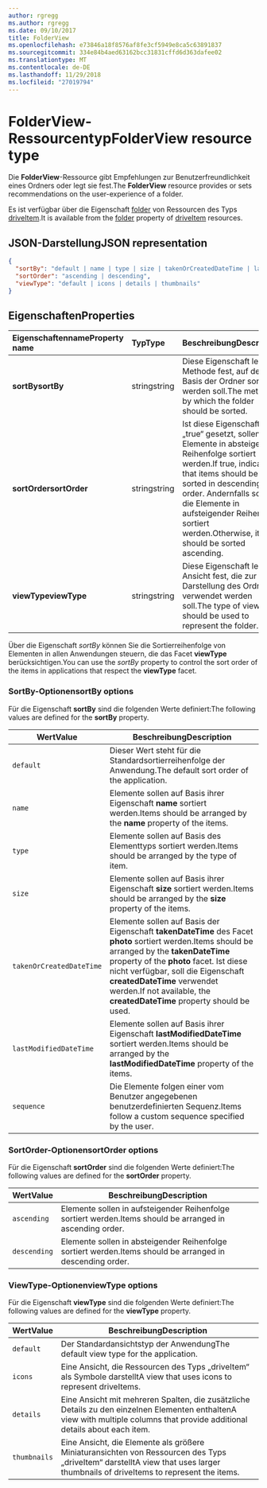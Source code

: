 ```yaml
---
author: rgregg
ms.author: rgregg
ms.date: 09/10/2017
title: FolderView
ms.openlocfilehash: e73846a18f8576af8fe3cf5949e8ca5c63891837
ms.sourcegitcommit: 334e84b4aed63162bcc31831cffd6d363dafee02
ms.translationtype: MT
ms.contentlocale: de-DE
ms.lasthandoff: 11/29/2018
ms.locfileid: "27019794"
---
```

# <a name="folderview-resource-type"></a><span data-ttu-id="d4832-102">FolderView-Ressourcentyp</span><span class="sxs-lookup"><span data-stu-id="d4832-102">FolderView resource type</span></span>

<span data-ttu-id="d4832-103">Die **FolderView**-Ressource gibt Empfehlungen zur Benutzerfreundlichkeit eines Ordners oder legt sie fest.</span><span class="sxs-lookup"><span data-stu-id="d4832-103">The **FolderView** resource provides or sets recommendations on the user-experience of a folder.</span></span>

<span data-ttu-id="d4832-104">Es ist verfügbar über die Eigenschaft [folder][folder-facet] von Ressourcen des Typs [driveItem][item-resource].</span><span class="sxs-lookup"><span data-stu-id="d4832-104">It is available from the [folder][folder-facet] property of [driveItem][item-resource] resources.</span></span>

## <a name="json-representation"></a><span data-ttu-id="d4832-105">JSON-Darstellung</span><span class="sxs-lookup"><span data-stu-id="d4832-105">JSON representation</span></span>

<!-- { "blockType": "resource", "@odata.type": "microsoft.graph.folderView" } -->

```json
{
  "sortBy": "default | name | type | size | takenOrCreatedDateTime | lastModifiedDateTime | sequence",
  "sortOrder": "ascending | descending",
  "viewType": "default | icons | details | thumbnails"
}
```

## <a name="properties"></a><span data-ttu-id="d4832-106">Eigenschaften</span><span class="sxs-lookup"><span data-stu-id="d4832-106">Properties</span></span>

| <span data-ttu-id="d4832-107">Eigenschaftenname</span><span class="sxs-lookup"><span data-stu-id="d4832-107">Property name</span></span>         | <span data-ttu-id="d4832-108">Typ</span><span class="sxs-lookup"><span data-stu-id="d4832-108">Type</span></span>   | <span data-ttu-id="d4832-109">Beschreibung</span><span class="sxs-lookup"><span data-stu-id="d4832-109">Description</span></span>
|:----------------------|:-------|:--------------------------------------------
| <span data-ttu-id="d4832-110">**sortBy**</span><span class="sxs-lookup"><span data-stu-id="d4832-110">**sortBy**</span></span>            | <span data-ttu-id="d4832-111">string</span><span class="sxs-lookup"><span data-stu-id="d4832-111">string</span></span> | <span data-ttu-id="d4832-112">Diese Eigenschaft legt die Methode fest, auf deren Basis der Ordner sortiert werden soll.</span><span class="sxs-lookup"><span data-stu-id="d4832-112">The method by which the folder should be sorted.</span></span>
| <span data-ttu-id="d4832-113">**sortOrder**</span><span class="sxs-lookup"><span data-stu-id="d4832-113">**sortOrder**</span></span>         | <span data-ttu-id="d4832-114">string</span><span class="sxs-lookup"><span data-stu-id="d4832-114">string</span></span> | <span data-ttu-id="d4832-115">Ist diese Eigenschaft auf „true“ gesetzt, sollen alle Elemente in absteigender Reihenfolge sortiert werden.</span><span class="sxs-lookup"><span data-stu-id="d4832-115">If true, indicates that items should be sorted in descending order.</span></span> <span data-ttu-id="d4832-116">Andernfalls sollen die Elemente in aufsteigender Reihenfolge sortiert werden.</span><span class="sxs-lookup"><span data-stu-id="d4832-116">Otherwise, items should be sorted ascending.</span></span>
| <span data-ttu-id="d4832-117">**viewType**</span><span class="sxs-lookup"><span data-stu-id="d4832-117">**viewType**</span></span>          | <span data-ttu-id="d4832-118">string</span><span class="sxs-lookup"><span data-stu-id="d4832-118">string</span></span> | <span data-ttu-id="d4832-119">Diese Eigenschaft legt die Ansicht fest, die zur Darstellung des Ordners verwendet werden soll.</span><span class="sxs-lookup"><span data-stu-id="d4832-119">The type of view that should be used to represent the folder.</span></span>

<span data-ttu-id="d4832-120">Über die Eigenschaft _sortBy_ können Sie die Sortierreihenfolge von Elementen in allen Anwendungen steuern, die das Facet **viewType** berücksichtigen.</span><span class="sxs-lookup"><span data-stu-id="d4832-120">You can use the _sortBy_ property to control the sort order of the items in applications that respect the **viewType** facet.</span></span>

### <a name="sortby-options"></a><span data-ttu-id="d4832-121">SortBy-Optionen</span><span class="sxs-lookup"><span data-stu-id="d4832-121">sortBy options</span></span>

<span data-ttu-id="d4832-122">Für die Eigenschaft **sortBy** sind die folgenden Werte definiert:</span><span class="sxs-lookup"><span data-stu-id="d4832-122">The following values are defined for the **sortBy** property.</span></span>

| <span data-ttu-id="d4832-123">Wert</span><span class="sxs-lookup"><span data-stu-id="d4832-123">Value</span></span>                    | <span data-ttu-id="d4832-124">Beschreibung</span><span class="sxs-lookup"><span data-stu-id="d4832-124">Description</span></span>
| ------------------------ | --------------------------------------------------
| `default`                | <span data-ttu-id="d4832-125">Dieser Wert steht für die Standardsortierreihenfolge der Anwendung.</span><span class="sxs-lookup"><span data-stu-id="d4832-125">The default sort order of the application.</span></span>
| `name`                   | <span data-ttu-id="d4832-126">Elemente sollen auf Basis ihrer Eigenschaft **name** sortiert werden.</span><span class="sxs-lookup"><span data-stu-id="d4832-126">Items should be arranged by the **name** property of the items.</span></span>
| `type`                   | <span data-ttu-id="d4832-127">Elemente sollen auf Basis des Elementtyps sortiert werden.</span><span class="sxs-lookup"><span data-stu-id="d4832-127">Items should be arranged by the type of item.</span></span>
| `size`                   | <span data-ttu-id="d4832-128">Elemente sollen auf Basis ihrer Eigenschaft **size** sortiert werden.</span><span class="sxs-lookup"><span data-stu-id="d4832-128">Items should be arranged by the **size** property of the items.</span></span>
| `takenOrCreatedDateTime` | <span data-ttu-id="d4832-129">Elemente sollen auf Basis der Eigenschaft **takenDateTime** des Facet **photo** sortiert werden.</span><span class="sxs-lookup"><span data-stu-id="d4832-129">Items should be arranged by the **takenDateTime** property of the **photo** facet.</span></span> <span data-ttu-id="d4832-130">Ist diese nicht verfügbar, soll die Eigenschaft **createdDateTime** verwendet werden.</span><span class="sxs-lookup"><span data-stu-id="d4832-130">If not available, the **createdDateTime** property should be used.</span></span>
| `lastModifiedDateTime`   | <span data-ttu-id="d4832-131">Elemente sollen auf Basis ihrer Eigenschaft **lastModifiedDateTime** sortiert werden.</span><span class="sxs-lookup"><span data-stu-id="d4832-131">Items should be arranged by the **lastModifiedDateTime** property of the items.</span></span>
| `sequence`               | <span data-ttu-id="d4832-132">Die Elemente folgen einer vom Benutzer angegebenen benutzerdefinierten Sequenz.</span><span class="sxs-lookup"><span data-stu-id="d4832-132">Items follow a custom sequence specified by the user.</span></span>


### <a name="sortorder-options"></a><span data-ttu-id="d4832-133">SortOrder-Optionen</span><span class="sxs-lookup"><span data-stu-id="d4832-133">sortOrder options</span></span>

<span data-ttu-id="d4832-134">Für die Eigenschaft **sortOrder** sind die folgenden Werte definiert:</span><span class="sxs-lookup"><span data-stu-id="d4832-134">The following values are defined for the **sortOrder** property.</span></span>

| <span data-ttu-id="d4832-135">Wert</span><span class="sxs-lookup"><span data-stu-id="d4832-135">Value</span></span>        | <span data-ttu-id="d4832-136">Beschreibung</span><span class="sxs-lookup"><span data-stu-id="d4832-136">Description</span></span>
| ------------ | --------------------------------------------------------------
| `ascending`  | <span data-ttu-id="d4832-137">Elemente sollen in aufsteigender Reihenfolge sortiert werden.</span><span class="sxs-lookup"><span data-stu-id="d4832-137">Items should be arranged in ascending order.</span></span>
| `descending` | <span data-ttu-id="d4832-138">Elemente sollen in absteigender Reihenfolge sortiert werden.</span><span class="sxs-lookup"><span data-stu-id="d4832-138">Items should be arranged in descending order.</span></span>


### <a name="viewtype-options"></a><span data-ttu-id="d4832-139">ViewType-Optionen</span><span class="sxs-lookup"><span data-stu-id="d4832-139">viewType options</span></span>

<span data-ttu-id="d4832-140">Für die Eigenschaft **viewType** sind die folgenden Werte definiert:</span><span class="sxs-lookup"><span data-stu-id="d4832-140">The following values are defined for the **viewType** property.</span></span>

| <span data-ttu-id="d4832-141">Wert</span><span class="sxs-lookup"><span data-stu-id="d4832-141">Value</span></span>        | <span data-ttu-id="d4832-142">Beschreibung</span><span class="sxs-lookup"><span data-stu-id="d4832-142">Description</span></span>
| ------------ | --------------------------------------------------------------
| `default`    | <span data-ttu-id="d4832-143">Der Standardansichtstyp der Anwendung</span><span class="sxs-lookup"><span data-stu-id="d4832-143">The default view type for the application.</span></span>
| `icons`      | <span data-ttu-id="d4832-144">Eine Ansicht, die Ressourcen des Typs „driveItem“ als Symbole darstellt</span><span class="sxs-lookup"><span data-stu-id="d4832-144">A view that uses icons to represent driveItems.</span></span>
| `details`    | <span data-ttu-id="d4832-145">Eine Ansicht mit mehreren Spalten, die zusätzliche Details zu den einzelnen Elementen enthalten</span><span class="sxs-lookup"><span data-stu-id="d4832-145">A view with multiple columns that provide additional details about each item.</span></span>
| `thumbnails` | <span data-ttu-id="d4832-146">Eine Ansicht, die Elemente als größere Miniaturansichten von Ressourcen des Typs „driveItem“ darstellt</span><span class="sxs-lookup"><span data-stu-id="d4832-146">A view that uses larger thumbnails of driveItems to represent the items.</span></span>


[item-resource]: driveitem.md
[folder-facet]: folder.md

<!-- {
  "type": "#page.annotation",
  "description": "The FolderView facet provides or sets recommendations on the user-experience of a folder.",
  "keywords": "view, folderview, sortby, sortorder, viewtype, coversourceid, folder",
  "section": "documentation",
  "suppressions": [
    "Warning: /api-reference/v1.0/resources/folderview.md:
      Found potential enums in resource example that weren't defined in a table:(default,icons,details,thumbnails) are in resource, but () are in table",
    "Warning: /api-reference/v1.0/resources/folderview.md:
      Found potential enums in resource example that weren't defined in a table:(default,name,type,size,takenOrCreatedDateTime,lastModifiedDateTime,sequence) are in resource, but () are in table",
    "Warning: /api-reference/v1.0/resources/folderview.md:
      Found potential enums in resource example that weren't defined in a table:(ascending,descending) are in resource, but () are in table"
  ],
  "tocPath": "Facets/FolderView"
} -->
